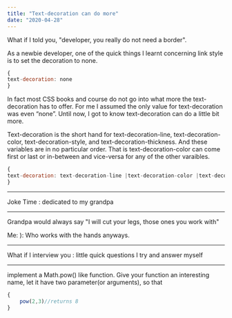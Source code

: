 ```yaml
---
title: "Text-decoration can do more"
date: "2020-04-28"
---
```


What if I told you, "developer, you really do not need a border".

As a newbie developer, one of the quick things I learnt concerning link style is to set the decoration to none.
```javascript
{
text-decoration: none
}
```

In fact most CSS books and course do not go into what more the text-decoration has to offer. For me I assumed the only value for text-decoration was even “none”. Until now, I got to know text-decoration can do a little bit more.

Text-decoration is the short hand for text-decoration-line, text-decoration-color, text-decoration-style, and text-decoration-thickness. And these variables are in no particular order. That is text-decoration-color can come first or last or in-between and vice-versa for any of the other varaibles.
```javascript
{
text-decoration: text-decoration-line |text-decoration-color |text-decoration-style |text-decoration-thickness
}
```

******************************
Joke Time : dedicated to my grandpa
******************************
Grandpa would always say "I will cut your legs, those ones you work with"

Me: ): Who works with the hands anyways.



******************************
What if I interview you : little quick questions I try and answer myself
******************************
implement a Math.pow() like function. Give your function an interesting name, let it have two parameter(or arguments), so that

```javascript
{
    pow(2,3)//returns 8
}
```





